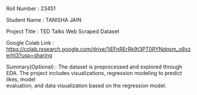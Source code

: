 Roll Number       :  23451

Student Name      :  TANISHA JAIN

Project Title     :  TED Talks Web Scraped Dataset

Google Colab Link :  https://colab.research.google.com/drive/1iEFnRErRk9t3PT0RYNdqsm_o8xzerhl3?usp=sharing

Summary(Optional) :   The dataset is preprocessed and explored through EDA. The project includes visualizations, regression modeling to predict likes, model       
                      evaluation, and data visualization based on the regression model.
